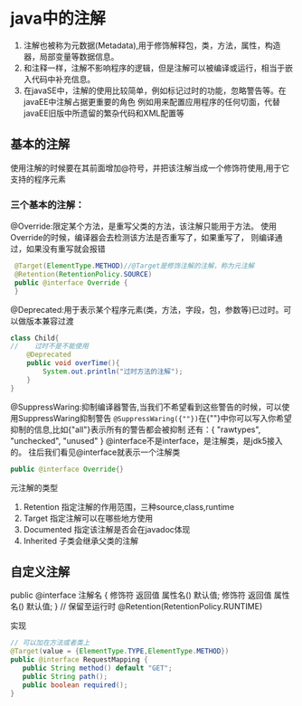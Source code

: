 # java中的注解
1. 注解也被称为元数据(Metadata),用于修饰解释包，类，方法，属性，构造器，局部变量等数据信息。
2. 和注释一样，注解不影响程序的逻辑，但是注解可以被编译或运行，相当于嵌入代码中补充信息。
3. 在javaSE中，注解的使用比较简单，例如标记过时的功能，忽略警告等。在javaEE中注解占据更重要的角色
例如用来配置应用程序的任何切面，代替javaEE旧版中所遗留的繁杂代码和XML配置等


## 基本的注解
使用注解的时候要在其前面增加@符号，并把该注解当成一个修饰符使用,用于它支持的程序元素
### 三个基本的注解：
 @Override:限定某个方法，是重写父类的方法，该注解只能用于方法。
 使用Override的时候，编译器会去检测该方法是否重写了，如果重写了，
 则编译通过，如果没有重写就会报错
 ```java
  @Target(ElementType.METHOD)//@Target是修饰注解的注解，称为元注解
  @Retention(RetentionPolicy.SOURCE)
  public @interface Override {
  }
 ```

 @Deprecated:用于表示某个程序元素(类，方法，字段，包，参数等)已过时。可以做版本兼容过渡
```java
class Child{
//    过时不是不能使用
    @Deprecated
    public void overTime(){
        System.out.println("过时方法的注解");
    }
}
```
@SuppressWaring:抑制编译器警告,当我们不希望看到这些警告的时候，可以使用SuppressWaring抑制警告
`@SuppressWaring({""})`在{""}中你可以写入你希望抑制的信息,比如{"all"}表示所有的警告都会被抑制
还有：{ "rawtypes", "unchecked", "unused" }
@interface不是interface，是注解类，是jdk5接入的。 往后我们看见@interface就表示一个注解类
```java
public @interface Override{}
```

元注解的类型
1. Retention 指定注解的作用范围，三种source,class,runtime
2. Target 指定注解可以在哪些地方使用
3. Documented 指定该注解是否会在javadoc体现
4. Inherited 子类会继承父类的注解


## 自定义注解
public @interface 注解名 {
    修饰符 返回值 属性名() 默认值;
    修饰符 返回值 属性名() 默认值;
}
// 保留至运行时
@Retention(RetentionPolicy.RUNTIME)

实现
```java
// 可以加在方法或者类上
@Target(value = {ElementType.TYPE,ElementType.METHOD})
public @interface RequestMapping {
   public String method() default "GET";
   public String path();
   public boolean required();
}
```


